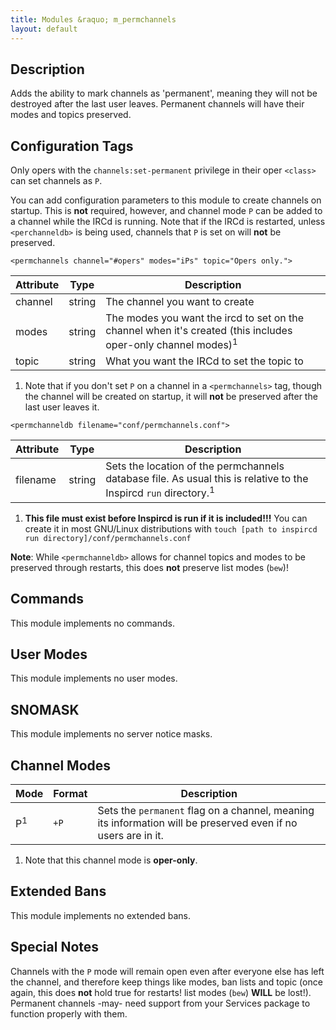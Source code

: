 ```yaml
---
title: Modules &raquo; m_permchannels
layout: default
---
```


## Description

Adds the ability to mark channels as 'permanent', meaning they will not be destroyed after the last user leaves.
Permanent channels will have their modes and topics preserved.

## Configuration Tags

Only opers with the `channels:set-permanent` privilege in their oper `<class>` can set channels as `P`.

You can add configuration parameters to this module to create channels on startup. This is **not** required, however,
and channel mode `P` can be added to a channel while the IRCd is running. Note that if the IRCd is restarted, unless
`<perchanneldb>` is being used, channels that `P` is set on will **not** be preserved.

`<permchannels channel="#opers" modes="iPs" topic="Opers only.">`

Attribute | Type | Description
--------- | ---- | -----------
channel | string | The channel you want to create
modes | string | The modes you want the ircd to set on the channel when it's created (this includes oper-only channel modes)<sup>1</sup>
topic | string | What you want the IRCd to set the topic to

1) Note that if you don't set `P` on a channel in a `<permchannels>` tag, though the channel will be created on startup,
it will **not** be preserved after the last user leaves it.

`<permchanneldb filename="conf/permchannels.conf">`

Attribute | Type | Description
--------- | ---- | -----------
filename | string | Sets the location of the permchannels database file. As usual this is relative to the Inspircd `run` directory.<sup>1</sup>

1) **This file must exist before Inspircd is run if it is included!!!** You can create it in most GNU/Linux distributions with `touch [path to inspircd run directory]/conf/permchannels.conf`

**Note**: While `<permchanneldb>` allows for channel topics and modes to be preserved through restarts, this does **not** preserve list modes (`bew`)!

## Commands

This module implements no commands.

## User Modes

This module implements no user modes.

## SNOMASK

This module implements no server notice masks.

## Channel Modes

Mode | Format | Description
------- | ----------- | ---------
P<sup>1</sup> | `+P` | Sets the `permanent` flag on a channel, meaning its information will be preserved even if no users are in it.

1) Note that this channel mode is **oper-only**.

## Extended Bans

This module implements no extended bans.

## Special Notes

Channels with the `P` mode will remain open even after everyone else has left the channel, and 
therefore keep things like modes, ban lists and topic (once again, this does **not** hold true for restarts! 
list modes (`bew`) **WILL** be lost!). Permanent channels -may- need support from your Services package to function properly 
with them. 

